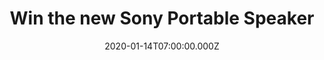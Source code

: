 ---
campaign-uuid: "c-6ad883de-21a2-48e9-aee1-44fd1f119d9a"
type: "Competition"
category: "Technology"
date: "2020-01-14T07:00:00.000Z"
end-date: "2020-02-14T23:59:00.000Z"
disable-form: false
is_promoted: false
has_entry_page: true
title: "Win the new Sony Portable Speaker"
competition-description: "<p>Enhance every beat and give your party that extra boost\
  \ thanks to the brand new Sony SRS-XB01 Compact Portable Water Resistant Wireless\
  \ Bluetooth Speaker with Extra Bass. We have great news, we are giving away one\
  \ of them to you, lucky member!</p>\n<p>Get ready to enjoy your music anywhere you\
  \ go. Click below for a chance to win.</p>\n"
hero-header: "Win the new Sony Portable Speaker"
terms-confirmation: "N/A"
banner-img: "https://assets.expresslyapp.com/asset-900b1421-bd73-4d55-a480-14690ffd27c3.jpg"
logo-left-href: "aaa.nme.com"
logo-left-image: "https://assets.expresslyapp.com/asset-b4fc4dd7-252e-4ad9-bd79-f921da7066d8.jpg"
logo-left-title: "NME AAA"
bg-image-hero: "https://assets.expresslyapp.com/asset-c9a5e94a-97a4-4a6b-af6e-4592ee75ce76.jpg"
bg-image-first: "https://assets.expresslyapp.com/asset-03143231-6138-41db-b20c-7d66665097df.jpg"
section1-content: "<p>Water-resistant design, Portable and durable, Built-in microphone\
  \ for hands-free calling… and many more features for you to enjoy. This amazing\
  \ speaker will give you a powerful sound from a small package and letting you take\
  \ the party everywhere with you.</p>\n<p>Does it sound good to you? Enter below\
  \ for a chance to win and let’s get the party started right now!</p>\n<p>Good luck!</p>\n"
entry-title: "Win the new Sony Portable Speaker"
entry-content: "<p>Enter the draw to win the new Sony Portable Speaker\nby completing\
  \ the form below before 23:59 on the 14th of February 2019.</p>\n"
has-winner: false
prize-description: "The new Sony Portable Speaker"
special-conditions: "Multiple entries are allowed up to one every day.\r\n\r\n\r\n\
  This competition is also available on: https://club.expressly.io/competitions/sony-speaker-portable-prize"
country-restrictions:
- "GB"
---